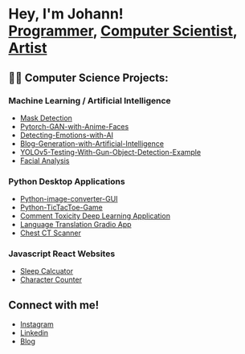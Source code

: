<h1>Hey, I'm Johann! <br/><a href="https://github.com/theonejohann">Programmer</a>, <a href="https://www.linkedin.com/in/johann-pineda-97992a235/">Computer Scientist</a>, <a href="https://www.instagram.com/theoneandonlyjohann/">Artist</a> </h1>

<h2>👨‍💻 Computer Science Projects:</h2>

### Machine Learning / Artificial Intelligence
* [Mask Detection](https://github.com/theonejohann/Mask-Detection)
* [Pytorch-GAN-with-Anime-Faces](https://github.com/theonejohann/Pytorch-GAN-with-Anime-Faces)
* [Detecting-Emotions-with-AI](https://github.com/theonejohann/Detecting-Emotions-with-AI)
* [Blog-Generation-with-Artificial-Intelligence](https://github.com/theonejohann/Blog-Generation-with-Artificial-Intelligence)
* [YOLOv5-Testing-With-Gun-Object-Detection-Example](https://github.com/theonejohann/YOLOv5-Testing-With-Gun-Object-Detection-Example)
* [Facial Analysis](https://github.com/theonejohann/describe_face)

### Python Desktop Applications
* [Python-image-converter-GUI](https://github.com/theonejohann/Python-image-converter-GUI)
* [Python-TicTacToe-Game](https://github.com/theonejohann/Python-TicTacToe-Game)
* [Comment Toxicity Deep Learning Application](https://github.com/theonejohann/Comment-Toxicity-DL-Model)
* [Language Translation Gradio App](https://github.com/theonejohann/Language-Translation-Jupyter-Notebook)
* [Chest CT Scanner](https://github.com/theonejohann/ChestCT)

### Javascript React Websites
* [Sleep Calcuator](https://github.com/theonejohann/sleep-calc)
* [Character Counter](https://github.com/theonejohann/Minimalist-Character-Counter)


## Connect with me!
* [Instagram](https://www.instagram.com/theoneandonlyjohann/)
* [Linkedin](https://www.linkedin.com/in/johann-pineda-97992a235/)
* [Blog](https://medium.com/@theoneonlyjohann)

<!--
Here are some ideas to get you started:
- 🔭 I’m currently working on ...
- 🌱 I’m currently learning ...
- 👯 I’m looking to collaborate on ...
- 🤔 I’m looking for help with ...
- 💬 Ask me about ...
- 📫 How to reach me: ...
- 😄 Pronouns: ...
- ⚡ Fun fact: ...
-->
